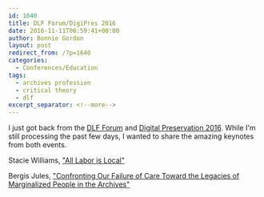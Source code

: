 ```yaml
---
id: 1640
title: DLF Forum/DigiPres 2016
date: 2016-11-11T06:59:41+00:00
author: Bonnie Gordon
layout: post
redirect_from: /?p=1640
categories:
  - Conferences/Education
tags:
  - archives profession
  - critical theory
  - dlf
excerpt_separator: <!--more-->
---
```

I just got back from the [DLF Forum](https://www.diglib.org/forums/2016forum/) and [Digital Preservation 2016](http://ndsa.org/meetings/). While I'm still processing the past few days, I wanted to share the amazing keynotes from both events.

<!--more-->

Stacie Williams, ["All Labor is Local"](https://youtu.be/lpFzaO0vEBg?t=27m20s)

Bergis Jules, ["Confronting Our Failure of Care Toward the Legacies of Marginalized People in the Archives"](https://youtu.be/py9FNGEWTaY?t=37m54s)
